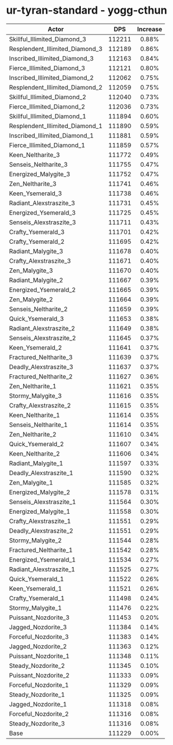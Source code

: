 # ur-tyran-standard - yogg-cthun
| Actor | DPS | Increase |
|---|:---:|:---:|
|Skillful_Illimited_Diamond_3|112211|0.88%|
|Resplendent_Illimited_Diamond_3|112189|0.86%|
|Inscribed_Illimited_Diamond_3|112163|0.84%|
|Fierce_Illimited_Diamond_3|112121|0.80%|
|Inscribed_Illimited_Diamond_2|112062|0.75%|
|Resplendent_Illimited_Diamond_2|112059|0.75%|
|Skillful_Illimited_Diamond_2|112040|0.73%|
|Fierce_Illimited_Diamond_2|112036|0.73%|
|Skillful_Illimited_Diamond_1|111894|0.60%|
|Resplendent_Illimited_Diamond_1|111890|0.59%|
|Inscribed_Illimited_Diamond_1|111881|0.59%|
|Fierce_Illimited_Diamond_1|111859|0.57%|
|Keen_Neltharite_3|111772|0.49%|
|Senseis_Neltharite_3|111755|0.47%|
|Energized_Malygite_3|111752|0.47%|
|Zen_Neltharite_3|111741|0.46%|
|Keen_Ysemerald_3|111738|0.46%|
|Radiant_Alexstraszite_3|111731|0.45%|
|Energized_Ysemerald_3|111725|0.45%|
|Senseis_Alexstraszite_3|111711|0.43%|
|Crafty_Ysemerald_3|111701|0.42%|
|Crafty_Ysemerald_2|111695|0.42%|
|Radiant_Malygite_3|111678|0.40%|
|Crafty_Alexstraszite_3|111671|0.40%|
|Zen_Malygite_3|111670|0.40%|
|Radiant_Malygite_2|111667|0.39%|
|Energized_Ysemerald_2|111665|0.39%|
|Zen_Malygite_2|111664|0.39%|
|Senseis_Neltharite_2|111659|0.39%|
|Quick_Ysemerald_3|111653|0.38%|
|Radiant_Alexstraszite_2|111649|0.38%|
|Senseis_Alexstraszite_2|111645|0.37%|
|Keen_Ysemerald_2|111641|0.37%|
|Fractured_Neltharite_3|111639|0.37%|
|Deadly_Alexstraszite_3|111637|0.37%|
|Fractured_Neltharite_2|111627|0.36%|
|Zen_Neltharite_1|111621|0.35%|
|Stormy_Malygite_3|111616|0.35%|
|Crafty_Alexstraszite_2|111615|0.35%|
|Keen_Neltharite_1|111614|0.35%|
|Senseis_Neltharite_1|111614|0.35%|
|Zen_Neltharite_2|111610|0.34%|
|Quick_Ysemerald_2|111607|0.34%|
|Keen_Neltharite_2|111606|0.34%|
|Radiant_Malygite_1|111597|0.33%|
|Deadly_Alexstraszite_1|111590|0.32%|
|Zen_Malygite_1|111585|0.32%|
|Energized_Malygite_2|111578|0.31%|
|Senseis_Alexstraszite_1|111564|0.30%|
|Energized_Malygite_1|111558|0.30%|
|Crafty_Alexstraszite_1|111551|0.29%|
|Deadly_Alexstraszite_2|111551|0.29%|
|Stormy_Malygite_2|111544|0.28%|
|Fractured_Neltharite_1|111542|0.28%|
|Energized_Ysemerald_1|111534|0.27%|
|Radiant_Alexstraszite_1|111525|0.27%|
|Quick_Ysemerald_1|111522|0.26%|
|Keen_Ysemerald_1|111521|0.26%|
|Crafty_Ysemerald_1|111498|0.24%|
|Stormy_Malygite_1|111476|0.22%|
|Puissant_Nozdorite_3|111453|0.20%|
|Jagged_Nozdorite_3|111384|0.14%|
|Forceful_Nozdorite_3|111383|0.14%|
|Jagged_Nozdorite_2|111363|0.12%|
|Puissant_Nozdorite_1|111348|0.11%|
|Steady_Nozdorite_2|111345|0.10%|
|Puissant_Nozdorite_2|111333|0.09%|
|Forceful_Nozdorite_1|111329|0.09%|
|Steady_Nozdorite_1|111325|0.09%|
|Jagged_Nozdorite_1|111318|0.08%|
|Forceful_Nozdorite_2|111316|0.08%|
|Steady_Nozdorite_3|111316|0.08%|
|Base|111229|0.00%|
